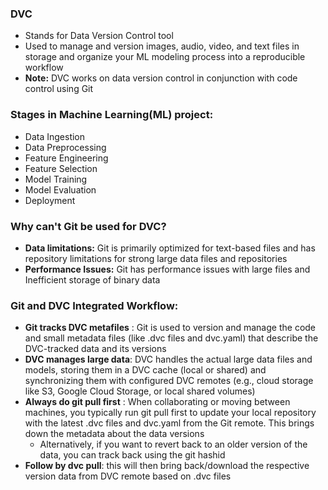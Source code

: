 ### DVC
- Stands for Data Version Control tool
- Used to manage and version images, audio, video, and text files in storage and organize your ML modeling process into a reproducible workflow
- **Note:** DVC works on data version control in conjunction with code control using Git

### Stages in Machine Learning(ML) project:
- Data Ingestion
- Data Preprocessing
- Feature Engineering
- Feature Selection
- Model Training
- Model Evaluation
- Deployment

### Why can't Git be used for DVC?
- **Data limitations:** Git is primarily optimized for text-based files and has repository limitations for strong large data files and repositories
- **Performance Issues:** Git has performance issues with large files and Inefficient storage of binary data

### Git and DVC Integrated Workflow:
- **Git tracks DVC metafiles** : Git is used to version and manage the code and small metadata files (like .dvc files and dvc.yaml) that describe the DVC-tracked data and its versions
- **DVC manages large data**: DVC handles the actual large data files and models, storing them in a DVC cache (local or shared) and synchronizing them with configured DVC remotes (e.g., cloud storage like S3, Google Cloud Storage, or local shared volumes)
- **Always do git pull first** : When collaborating or moving between machines, you typically run git pull first to update your local repository with the latest .dvc files and dvc.yaml from the Git remote. This brings down the metadata about the data versions
    - Alternatively, if you want to revert back to an older version of the data, you can track back using the git hashid
- **Follow by dvc pull**: this will then bring back/download the respective version data from DVC remote based on .dvc files
